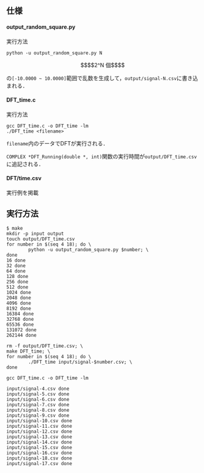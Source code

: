 ## 仕様
#### output_random_square.py
実行方法
```
python -u output_random_square.py N
```

``` math
$$2^N 個$$
```
の`[-10.0000 ~ 10.0000]`範囲で乱数を生成して，`output/signal-N.csv`に書き込まれる．

#### DFT_time.c
実行方法
```
gcc DFT_time.c -o DFT_time -lm
./DFT_time <filename>
```
`filename`内のデータでDFTが実行される．

`COMPLEX *DFT_Running(double *, int)`関数の実行時間が`output/DFT_time.csv`に追記される．


#### DFT/time.csv
実行例を掲載



## 実行方法
``` console
$ make
mkdir -p input output
touch output/DFT_time.csv
for number in $(seq 4 18); do \
        python -u output_random_square.py $number; \
done
16 done
32 done
64 done
128 done
256 done
512 done
1024 done
2048 done
4096 done
8192 done
16384 done
32768 done
65536 done
131072 done
262144 done

rm -f output/DFT_time.csv; \
make DFT_time; \
for number in $(seq 4 18); do \
        ./DFT_time input/signal-$number.csv; \
done

gcc DFT_time.c -o DFT_time -lm

input/signal-4.csv done
input/signal-5.csv done
input/signal-6.csv done
input/signal-7.csv done
input/signal-8.csv done
input/signal-9.csv done
input/signal-10.csv done
input/signal-11.csv done
input/signal-12.csv done
input/signal-13.csv done
input/signal-14.csv done
input/signal-15.csv done
input/signal-16.csv done
input/signal-18.csv done
input/signal-17.csv done
```
